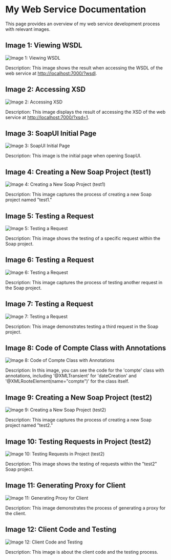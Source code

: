 <h1>My Web Service Documentation</h1>

<p>This page provides an overview of my web service development process with relevant images.</p>

<div class="image">
    <h2>Image 1: Viewing WSDL</h2>
    <img src="screens/1.png" alt="Image 1: Viewing WSDL">
    <p>Description: This image shows the result when accessing the WSDL of the web service at <a href="http://localhost:7000/?wsdl" target="_blank">http://localhost:7000/?wsdl</a>.</p>
</div>

<div class="image">
    <h2>Image 2: Accessing XSD</h2>
    <img src="screens/1.1.png" alt="Image 2: Accessing XSD">
    <p>Description: This image displays the result of accessing the XSD of the web service at <a href="http://localhost:7000/?xsd=1" target="_blank">http://localhost:7000/?xsd=1</a>.</p>
</div>

<div class="image">
    <h2>Image 3: SoapUI Initial Page</h2>
    <img src="screens/2.png" alt="Image 3: SoapUI Initial Page">
    <p>Description: This image is the initial page when opening SoapUI.</p>
</div>

<div class="image">
    <h2>Image 4: Creating a New Soap Project (test1)</h2>
    <img src="screens/2.1.png" alt="Image 4: Creating a New Soap Project (test1)">
    <p>Description: This image captures the process of creating a new Soap project named "test1."</p>
</div>

<div class="image">
    <h2>Image 5: Testing a Request</h2>
    <img src="screens/2.2.png" alt="Image 5: Testing a Request">
    <p>Description: This image shows the testing of a specific request within the Soap project.</p>
</div>

<div class="image">
    <h2>Image 6: Testing a Request</h2>
    <img src="screens/2.3.png" alt="Image 6: Testing a Request">
    <p>Description: This image captures the process of testing another request in the Soap project.</p>
</div>

<div class="image">
    <h2>Image 7: Testing a Request</h2>
    <img src="screens/2.4.png" alt="Image 7: Testing a Request">
    <p>Description: This image demonstrates testing a third request in the Soap project.</p>
</div>

<div class="image">
    <h2>Image 8: Code of Compte Class with Annotations</h2>
    <img src="screens/3.png" alt="Image 8: Code of Compte Class with Annotations">
    <p>Description: In this image, you can see the code for the 'compte' class with annotations, including '@XMLTransient' for 'dateCreation' and '@XMLRooteElement(name="compte")' for the class itself.</p>
</div>

<div class="image">
    <h2>Image 9: Creating a New Soap Project (test2)</h2>
    <img src="screens/4.png" alt="Image 9: Creating a New Soap Project (test2)">
    <p>Description: This image captures the process of creating a new Soap project named "test2."</p>
</div>

<div class="image">
    <h2>Image 10: Testing Requests in Project (test2)</h2>
    <img src="screens/5.png" alt="Image 10: Testing Requests in Project (test2)">
    <p>Description: This image shows the testing of requests within the "test2" Soap project.</p>
</div>

<div class="image">
    <h2>Image 11: Generating Proxy for Client</h2>
    <img src="screens/6.png" alt="Image 11: Generating Proxy for Client">
    <p>Description: This image demonstrates the process of generating a proxy for the client.</p>
</div>

<div class="image">
    <h2>Image 12: Client Code and Testing</h2>
    <img src="screens/7.png" alt="Image 12: Client Code and Testing">
    <p>Description: This image is about the client code and the testing process.</p>
</div>